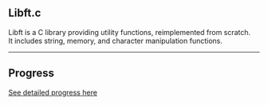 ## Libft.c

Libft is a C library providing utility functions, reimplemented from scratch.  
It includes string, memory, and character manipulation functions.

---

## Progress
[See detailed progress here](progress.md)
